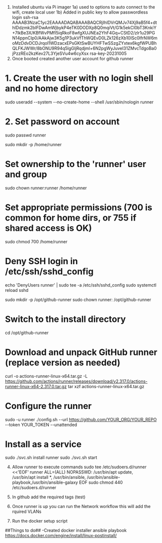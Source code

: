 1) Installed ubuntu via Pi imager
    1a) used to options to auto connect to the wifi, create local user
    1b) Added in public key to allow passwordless login ssh-rsa AAAAB3NzaC1yc2EAAAADAQABAAABAQCRjIhIDVrQMJv74Xj9aB5f4+dthIDdzmk2blFDwAmWjbykP4eTK0DODXp8Q0mqiVt/G1k5ekCI0bT3KnkiY+7lkBe3X/KBfWvPMfI5iqRkoF8wfgXUJNEa2YhF4Gq+CStD2/zlr1u29PGN14ppnCIp0/AAkAjw3K5g1P3ukVfThWQEvD0LZk126zXb10ISc0lfrNW6moMzDdvDCDJrqol1WDzacxEPsGKtSwBUYHFTwSSzgZYxtex6kgfWPUBhQLFKJWWr/8bONU9R94q5lgGljRqdjml+6N2pgWyJuveI31ZMvcTdgoBa0jPzzREo2kzKev27L3YjeSVu4w6cyXsx rsa-key-20231005
2) Once booted created another user account for github runner
# 1. Create the user with no login shell and no home directory
sudo useradd --system --no-create-home --shell /usr/sbin/nologin runner

# 2. Set password on account
sudo passwd runner

sudo mkdir -p /home/runner

# Set ownership to the 'runner' user and group
sudo chown runner:runner /home/runner

# Set appropriate permissions (700 is common for home dirs, or 755 if shared access is OK)
sudo chmod 700 /home/runner


# Deny SSH login in /etc/ssh/sshd_config
echo 'DenyUsers runner' | sudo tee -a /etc/ssh/sshd_config
sudo systemctl reload sshd

sudo mkdir -p /opt/github-runner
sudo chown runner: /opt/github-runner

# Switch to the install directory
cd /opt/github-runner

# Download and unpack GitHub runner (replace version as needed)
curl -o actions-runner-linux-x64.tar.gz -L https://github.com/actions/runner/releases/download/v2.317.0/actions-runner-linux-x64-2.317.0.tar.gz
tar xzf actions-runner-linux-x64.tar.gz

# Configure the runner
sudo -u runner ./config.sh --url https://github.com/YOUR_ORG/YOUR_REPO --token YOUR_TOKEN --unattended

# Install as a service
sudo ./svc.sh install runner
sudo ./svc.sh start

4) Allow runner to execute commands
sudo tee /etc/sudoers.d/runner <<'EOF'
runner ALL=(ALL) NOPASSWD: /usr/bin/apt update, /usr/bin/apt install *, /usr/bin/ansible, /usr/bin/ansible-playbook,/usr/bin/ansible-galaxy
EOF
sudo chmod 440 /etc/sudoers.d/runner
4) In github add the required tags (test)

5) Once runner is up you can run the Network workflow this will add the rquired VLANs

6) Run the docker setup script

##Things to do##
-Created docker installer ansible playbook
https://docs.docker.com/engine/install/linux-postinstall/